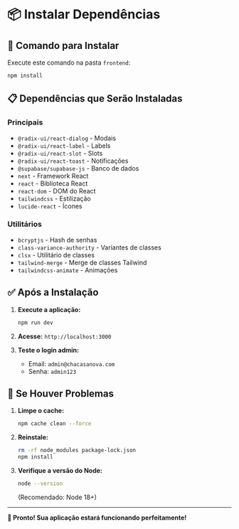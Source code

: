 # 📦 Instalar Dependências

## 🚀 Comando para Instalar

Execute este comando na pasta `frontend`:

```bash
npm install
```

## 📋 Dependências que Serão Instaladas

### Principais
- `@radix-ui/react-dialog` - Modais
- `@radix-ui/react-label` - Labels
- `@radix-ui/react-slot` - Slots
- `@radix-ui/react-toast` - Notificações
- `@supabase/supabase-js` - Banco de dados
- `next` - Framework React
- `react` - Biblioteca React
- `react-dom` - DOM do React
- `tailwindcss` - Estilização
- `lucide-react` - Ícones

### Utilitários
- `bcryptjs` - Hash de senhas
- `class-variance-authority` - Variantes de classes
- `clsx` - Utilitário de classes
- `tailwind-merge` - Merge de classes Tailwind
- `tailwindcss-animate` - Animações

## ✅ Após a Instalação

1. **Execute a aplicação:**
   ```bash
   npm run dev
   ```

2. **Acesse:** `http://localhost:3000`

3. **Teste o login admin:**
   - Email: `admin@chacasanova.com`
   - Senha: `admin123`

## 🔧 Se Houver Problemas

1. **Limpe o cache:**
   ```bash
   npm cache clean --force
   ```

2. **Reinstale:**
   ```bash
   rm -rf node_modules package-lock.json
   npm install
   ```

3. **Verifique a versão do Node:**
   ```bash
   node --version
   ```
   (Recomendado: Node 18+)

---

**🎉 Pronto! Sua aplicação estará funcionando perfeitamente!**
